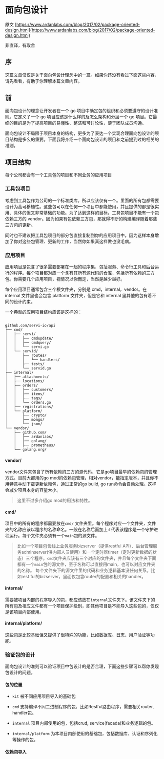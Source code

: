 # 面向包设计

原文 [https://www.ardanlabs.com/blog/2017/02/package-oriented-design.html](https://www.ardanlabs.com/blog/2017/02/package-oriented-design.html)

非直译，有取舍

## 序
这篇文章仅仅是关于面向包设计理念中的一篇。如果你还没有看过下面这些内容，请先看看，有助于你理解本篇文章内容。

## 前
面向包设计的理念让开发者在一个 go 项目中确定包的组织和必须要遵守的设计准则。它定义了一个 go 项目应该是什么样的及怎么架构和分层一个 go 项目。它最终的目的是为了提高项目的易懂性、整洁和可讨论性，便于团队成员沟通。

面向包设计不局限于项目本身的结构，更多为了表达一个实现合理面向包设计的项目结构是多么的重要。下面我将介绍一个面向包设计的项目和之前提到过的相关的准则。

## 项目结构

每个公司都会有一个工具包的项目和不同业务的应用项目

### 工具包项目

考虑到工具包作为公司的一个标准类库，所以应该仅有一个。里面的所有包都需要设计为高可移植性。这些包可以在任何一个项目中都能使用，并且提供的都是很实用、具体的但又非常基础的功能。为了达到这样的目标，工具包项目不能有一个包依赖三方的 vendor。因为如果有包依赖三方包，那就得不断的构建编译随着那些三方包的更新。

同时也不建议把工具包项目的部分包直接复制到你的应用项目中，因为这样本身增加了你对这些包管理、更新的工作，当然你如果真这样做也没毛病。

### 应用项目

应用项目是包含了很多需要部署在一起的程序集，包括服务、命令行工具和后台运行的程序。每个项目都对应一个含有其所有源代码的仓库，包括所有依赖的三方包。你需要几个应用项目，视情况以你而定，当然是越少越好。

每个应用项目通常包含三个根文件夹，分别是 cmd，internal，vendor。在 internal 文件里也会包含 platform 文件夹，但是它和 internal 里其他的包有着不同的设计约束。

一个典型的应用项目结构应该是这样的：

```

github.com/servi-io/api
├── cmd/
│   ├── servi/
│   │   ├── cmdupdate/
│   │   ├── cmdquery/
│   │   └── servi.go
│   └── servid/
│       ├── routes/
│       │   └── handlers/
│       ├── tests/
│       └── servid.go
├── internal/
│   ├── attachments/
│   ├── locations/
│   ├── orders/
│   │   ├── customers/
│   │   ├── items/
│   │   ├── tags/
│   │   └── orders.go
│   ├── registrations/
│   └── platform/
│       ├── crypto/
│       ├── mongo/
│       └── json/
└── vendor/
    ├── github.com/
    │   ├── ardanlabs/
    │   ├── golang/
    │   ├── prometheus/
    └── golang.org/
```

#### vendor/

vendor文件夹包含了所有依赖的三方的源代码，它是go项目最早的依赖包的管理方式。目前大都用的go mod的依赖包管理，相对vendor，能指定版本，并且你不用特意手动下载更新依赖包，通过正常的go build, go run命令会自动处理。这样会减少项目本身的容量大小。

> 这里不过多介绍go mod的用法和特性。

#### cmd/

项目中的所有的程序都需要放在`cmd/` 文件夹里。每个程序对应一个文件夹，文件夹的名称应该以程序的名称命名。一般在名称后面加上`d` 代表该程序是一个守护进程运行。每个文件夹必须有一个`main`包的源文件。


> 比如一个项目包含线上业务服务bizserver（提供restful API）、后台管理服务adminserver(供内部人员使用）和一个定时器timer（定时更新数据的状态）三个程序。`cmd`文件夹应该有三个对应的文件夹，并且每个文件夹下面都有一个`main`包的源文件，至于名称可以直接用main，也可以对应文件夹的名称。
>  每个文件夹下的源文件里的代码和业务逻辑基本没任何关系。比如rest ful的bizserver，里面仅包含router的配置和相关的handler。

#### internal/
需要被项目内部的程序导入的包，都应该放在`internal`文件夹下。该文件夹下的所有包及相应文件都有一个项目保护级别，即其他项目是不能导入这些包的，仅仅是该项目内部使用。
#### internal/platform/
这些包是比较基础但又提供了很特殊的功能，比如数据库、日志、用户验证等功能。
### 验证包的设计
面向包设计的准则可以验证项目中包设计的是否合理，下面这些步骤可以帮你发现包设计的问题。
#### 包的位置

* `kit`
被不同应用项目导入的基础包

* `cmd`
支持编译不同二进制程序的包，比如Restful路由程序，需要相关router, handler包。

* `internal`
项目内部使用的包，包括crud, service(facada)和业务逻辑的包。
* `internal/platform`
为本项目内部使用的基础包，包括数据库、认证和序列化等操作的包。
#### 依赖包导入


